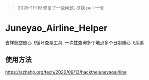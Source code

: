 > 2020-11-09 修复了一些问题, 尽快 pull 一份

# Juneyao_Airline_Helper

吉祥航空随心飞循环查票工具, 一次性查询多个地点多个日期随心飞余票

## 使用方法

https://szhshp.org/tech/2020/09/13/hackthejuneyaoairline


